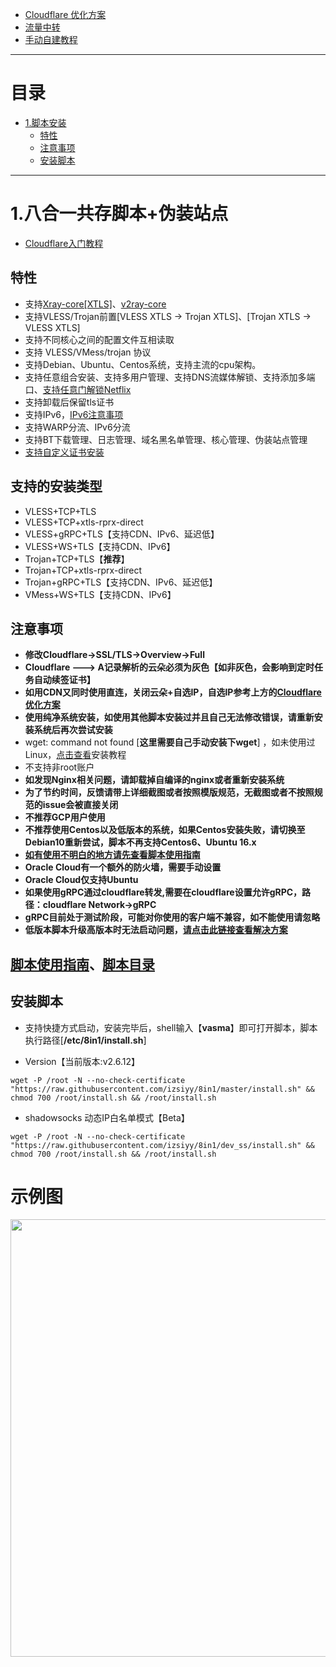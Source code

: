 
- [Cloudflare 优化方案](https://github.com/izsiyy/8in1/blob/master/documents/optimize_V2Ray.md)
- [流量中转](https://github.com/izsiyy/8in1/blob/master/documents/traffic_relay.md)
- [手动自建教程](https://github.com/izsiyy/8in1/blob/master/documents/Cloudflare_install_manual.md)


* * *

# 目录

- [1.脚本安装](#1vlesstcptlsvlesswstlsvmesstcptlsvmesswstlstrojan-伪装站点-五合一共存脚本)
    - [特性](#特性)
    - [注意事项](#注意事项)
    - [安装脚本](#安装脚本)

* * *

# 1.八合一共存脚本+伪装站点

- [Cloudflare入门教程](https://github.com/izsiyy/8in1/blob/master/documents/cloudflare_init.md)

## 特性
- 支持[Xray-core[XTLS]](https://github.com/XTLS/Xray-core)、[v2ray-core](https://github.com/v2fly/v2ray-core)
- 支持VLESS/Trojan前置[VLESS XTLS -> Trojan XTLS]、[Trojan XTLS -> VLESS XTLS]
- 支持不同核心之间的配置文件互相读取
- 支持 VLESS/VMess/trojan 协议
- 支持Debian、Ubuntu、Centos系统，支持主流的cpu架构。
- 支持任意组合安装、支持多用户管理、支持DNS流媒体解锁、支持添加多端口、[支持任意门解锁Netflix](https://github.com/izsiyy/8in1/blob/master/documents/netflix/dokodemo-unblock_netflix.md)
- 支持卸载后保留tls证书
- 支持IPv6，[IPv6注意事项](https://github.com/izsiyy/8in1/blob/master/documents/ipv6_help.md)
- 支持WARP分流、IPv6分流
- 支持BT下载管理、日志管理、域名黑名单管理、核心管理、伪装站点管理
- [支持自定义证书安装](https://github.com/izsiyy/8in1/blob/master/documents/install_tls.md)

## 支持的安装类型

- VLESS+TCP+TLS
- VLESS+TCP+xtls-rprx-direct
- VLESS+gRPC+TLS【支持CDN、IPv6、延迟低】
- VLESS+WS+TLS【支持CDN、IPv6】
- Trojan+TCP+TLS【**推荐**】
- Trojan+TCP+xtls-rprx-direct
- Trojan+gRPC+TLS【支持CDN、IPv6、延迟低】
- VMess+WS+TLS【支持CDN、IPv6】


## 注意事项

- **修改Cloudflare->SSL/TLS->Overview->Full**
- **Cloudflare ---> A记录解析的云朵必须为灰色【如非灰色，会影响到定时任务自动续签证书】**
- **如用CDN又同时使用直连，关闭云朵+自选IP，自选IP参考上方的[Cloudflare 优化方案](https://github.com/izsiyy/8in1/blob/master/documents/optimize_V2Ray.md)**
- **使用纯净系统安装，如使用其他脚本安装过并且自己无法修改错误，请重新安装系统后再次尝试安装**
- wget: command not found [**这里需要自己手动安装下wget**]
  ，如未使用过Linux，[点击查看](https://github.com/izsiyy/8in1/tree/master/documents/install_tools.md)安装教程
- 不支持非root账户
- **如发现Nginx相关问题，请卸载掉自编译的nginx或者重新安装系统**
- **为了节约时间，反馈请带上详细截图或者按照模版规范，无截图或者不按照规范的issue会被直接关闭**
- **不推荐GCP用户使用**
- **不推荐使用Centos以及低版本的系统，如果Centos安装失败，请切换至Debian10重新尝试，脚本不再支持Centos6、Ubuntu 16.x**
- **[如有使用不明白的地方请先查看脚本使用指南](https://github.com/izsiyy/8in1/blob/master/documents/how_to_use.md)**
- **Oracle Cloud有一个额外的防火墙，需要手动设置**
- **Oracle Cloud仅支持Ubuntu**
- **如果使用gRPC通过cloudflare转发,需要在cloudflare设置允许gRPC，路径：cloudflare Network->gRPC**
- **gRPC目前处于测试阶段，可能对你使用的客户端不兼容，如不能使用请忽略**
- **低版本脚本升级高版本时无法启动问题，[请点击此链接查看解决方案](https://github.com/izsiyy/8in1/blob/master/documents/how_to_use.md#4%E4%BD%8E%E7%89%88%E6%9C%AC%E5%8D%87%E7%BA%A7%E9%AB%98%E7%89%88%E6%9C%AC%E5%90%8E%E6%97%A0%E6%B3%95%E5%90%AF%E5%8A%A8%E6%A0%B8%E5%BF%83)**

## [脚本使用指南](https://github.com/izsiyy/8in1/blob/master/documents/how_to_use.md)、[脚本目录](https://github.com/izsiyy/8in1/blob/master/documents/how_to_use.md#5脚本目录)



## 安装脚本

- 支持快捷方式启动，安装完毕后，shell输入【**vasma**】即可打开脚本，脚本执行路径[**/etc/8in1/install.sh**]

- Version【当前版本:v2.6.12】

```
wget -P /root -N --no-check-certificate "https://raw.githubusercontent.com/izsiyy/8in1/master/install.sh" && chmod 700 /root/install.sh && /root/install.sh
```

- shadowsocks 动态IP白名单模式【Beta】

```
wget -P /root -N --no-check-certificate "https://raw.githubusercontent.com/izsiyy/8in1/dev_ss/install.sh" && chmod 700 /root/install.sh && /root/install.sh
```

# 示例图

<img src="https://raw.githubusercontent.com/izsiyy/8in1/master/fodder/install/install.jpg" width=700>


